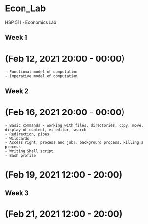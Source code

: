 # Econ_Lab

HSP 511 - Economics Lab 

## Week 1 
# (Feb 12, 2021 20:00 - 00:00)
    - Functional model of computation
    - Imperative model of computation

## Week 2 
# (Feb 16, 2021 20:00 - 00:00)
    - Basic commands - working with files, directories, copy, move, display of content, vi editor, search
    - Redirection, pipes
    - Wildcards
    - Access right, process and jobs, background process, killing a process
    - Writing Shell script
    - Bash profile

# (Feb 19, 2021 12:00 - 20:00)

## Week 3
# (Feb 21, 2021 12:00 - 20:00)
